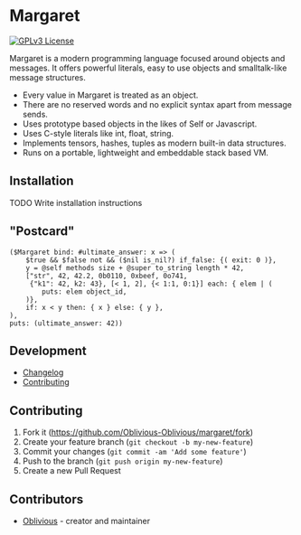 # Margaret

[![GPLv3 License](https://img.shields.io/badge/license-GPL%20v3-yellow.svg)](./LICENSE)

Margaret is a modern programming language focused around objects and messages.
It offers powerful literals, easy to use objects and smalltalk-like message structures.

* Every value in Margaret is treated as an object.
* There are no reserved words and no explicit syntax apart from message sends.
* Uses prototype based objects in the likes of Self or Javascript.
* Uses C-style literals like int, float, string.
* Implements tensors, hashes, tuples as modern built-in data structures.
* Runs on a portable, lightweight and embeddable stack based VM.

## Installation

TODO Write installation instructions

## "Postcard"

```margaret
($Margaret bind: #ultimate_answer: x => (
    $true && $false not && ($nil is_nil?) if_false: {( exit: 0 )},
    y = @self methods size + @super to_string length * 42,
    ["str", 42, 42.2, 0b0110, 0xbeef, 0o741,
     {"k1": 42, k2: 43}, [< 1, 2], {< 1:1, 0:1}] each: { elem | (
        puts: elem object_id,
    )},
    if: x < y then: { x } else: { y },
),
puts: (ultimate_answer: 42))
```

## Development

- [Changelog](https://github.com/Oblivious-Oblivious/margaret/blob/master/CHANGELOG.md)
- [Contributing](https://github.com/Oblivious-Oblivious/margaret/blob/master/CONTRIBUTING.md)

## Contributing

1. Fork it (<https://github.com/Oblivious-Oblivious/margaret/fork>)
2. Create your feature branch (`git checkout -b my-new-feature`)
3. Commit your changes (`git commit -am 'Add some feature'`)
4. Push to the branch (`git push origin my-new-feature`)
5. Create a new Pull Request

## Contributors

- [Oblivious](https://github.com/Oblivious-Oblivious) - creator and maintainer
